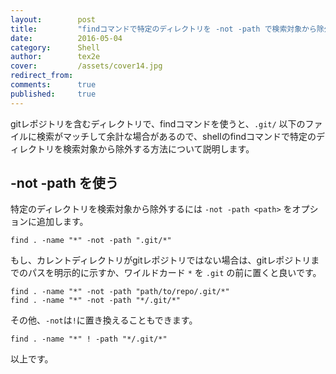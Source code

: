 ```yaml
---
layout:        post
title:         "findコマンドで特定のディレクトリを -not -path で検索対象から除外する"
date:          2016-05-04
category:      Shell
author:        tex2e
cover:         /assets/cover14.jpg
redirect_from:
comments:      true
published:     true
---
```


gitレポジトリを含むディレクトリで、findコマンドを使うと、`.git/` 以下のファイルに検索がマッチして余計な場合があるので、shellのfindコマンドで特定のディレクトリを検索対象から除外する方法について説明します。

-not -path を使う
--------------------

特定のディレクトリを検索対象から除外するには `-not -path <path>` をオプションに追加します。

```shell
find . -name "*" -not -path ".git/*"
```

もし、カレントディレクトリがgitレポジトリではない場合は、gitレポジトリまでのパスを明示的に示すか、ワイルドカード `*` を `.git` の前に置くと良いです。

```shell
find . -name "*" -not -path "path/to/repo/.git/*"
find . -name "*" -not -path "*/.git/*"
```

その他、`-not`は`!`に置き換えることもできます。

```shell
find . -name "*" ! -path "*/.git/*"
```

以上です。
